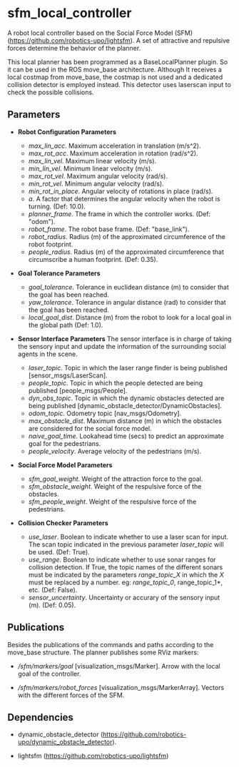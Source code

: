# sfm_local_controller 
A robot local controller based on the Social Force Model (SFM) (https://github.com/robotics-upo/lightsfm).
A set of attractive and repulsive forces determine the behavior of the planner. 

This local planner has been programmed as a BaseLocalPlanner plugin. So it can be used in the ROS move_base architecture. 
Although It receives a local costmap from move_base, the costmap is not used and a dedicated collision detector is employed instead. This detector uses laserscan input to check the possible collisions. 

## Parameters

* **Robot Configuration Parameters**
	- *max_lin_acc*. Maximum acceleration in translation (m/s^2).
  	- *max_rot_acc*. Maximum acceleration in rotation (rad/s^2).
  	- *max_lin_vel*. Maximum linear velocity (m/s).
  	- *min_lin_vel*. Minimum linear velocity (m/s).
  	- *max_rot_vel*. Maximum angular velocity (rad/s).
  	- *min_rot_vel*. Minimum angular velocity (rad/s).
  	- *min_rot_in_place*. Angular velocity of rotations in place (rad/s).
	- *a*. A factor that determines the angular velocity when the robot is turning. (Def: 10.0).
	- *planner_frame*. The frame in which the controller works. (Def: "odom").
	- *robot_frame*. The robot base frame. (Def: "base_link").
	- *robot_radius*. Radius (m) of the approximated circumference of the robot footprint. 
	- *people_radius*. Radius (m) of the approximated circumference that circumscribe a human footprint. (Def: 0.35).

* **Goal Tolerance Parameters**
	- *goal_tolerance*. Tolerance in euclidean distance (m) to consider that the goal has been reached.
	- *yaw_tolerance*. Tolerance in angular distance (rad) to consider that the goal has been reached.
	- *local_goal_dist*. Distance (m) from the robot to look for a local goal in the global path (Def: 1.0).
	
* **Sensor Interface Parameters**
The sensor interface is in charge of taking the sensory input and update the information of the surrounding social agents in the scene. 
	- *laser_topic*. Topic in which the laser range finder is being published [sensor_msgs/LaserScan].
	- *people_topic*. Topic in which the people detected are being published [people_msgs/People].
	- *dyn_obs_topic*. Topic in which the dynamic obstacles detected are being published [dynamic_obstacle_detector/DynamicObstacles].
	- *odom_topic*. Odometry topic [nav_msgs/Odometry].
	- *max_obstacle_dist*. Maximum distance (m) in which the obstacles are considered for the social force model.
	- *naive_goal_time*. Lookahead time (secs) to predict an approximate goal for the pedestrians.
	- *people_velocity*. Average velocity of the pedestrians (m/s). 

* **Social Force Model Parameters**
	- *sfm_goal_weight*. Weight of the attraction force to the goal.
	- *sfm_obstacle_weight*. Weight of the respulsive force of the obstacles.
	- *sfm_people_weight*. Weight of the respulsive force of the pedestrians.

* **Collision Checker Parameters**
	- *use_laser*. Boolean to indicate whether to use a laser scan for input. The scan topic indicated in the previous parameter *laser_topic* will be used. (Def: True).
	- *use_range*. Boolean to indicate whether to use sonar ranges for collision detection. If True, the topic names of the different sonars must be indicated by the parameters *range_topic_X* in which the *X* must be replaced by a number. eg: *range_topic_0*, range_topic_1*, etc. (Def: False).
	- *sensor_uncertainty*. Uncertainty or accurary of the sensory input (m). (Def: 0.05). 
	
## Publications

Besides the publications of the commands and paths according to the move_base structure. The planner publishes some RViz markers:

- */sfm/markers/goal* [visualization_msgs/Marker]. Arrow with the local goal of the controller.

- */sfm/markers/robot_forces* [visualization_msgs/MarkerArray]. Vectors with the different forces of the SFM.
	
## Dependencies

- dynamic_obstacle_detector (https://github.com/robotics-upo/dynamic_obstacle_detector).

- lightsfm (https://github.com/robotics-upo/lightsfm)


